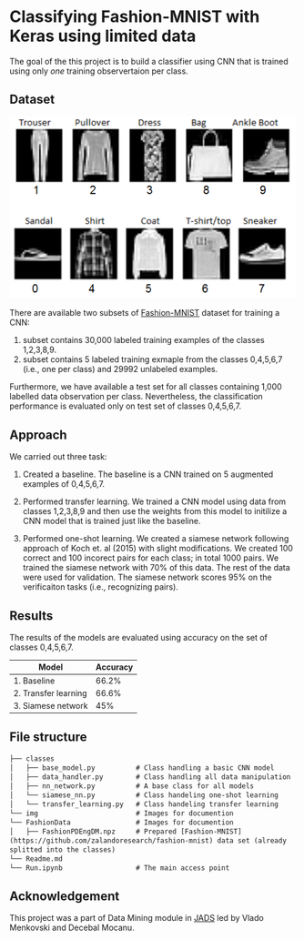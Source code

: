 # Classifying Fashion-MNIST with Keras using limited data

The goal of the this project is to build a classifier using CNN that is trained using only *one* training observertaion per class. 

## Dataset
![Dataset](/img/data_classes.png "Dataset")

There are available two subsets of [Fashion-MNIST](https://github.com/zalandoresearch/fashion-mnist) dataset for training a CNN:

 1) subset contains 30,000 labeled training examples of the classes 1,2,3,8,9.
 2) subset contains 5 labeled training exmaple from the classes 0,4,5,6,7 (i.e., one per class) and 29992 unlabeled examples.

Furthermore, we have available a test set for all classes containing 1,000 labelled data observation per class. Nevertheless, the classification performance is evaluated only on test set of classes 0,4,5,6,7. 

## Approach
We carried out three task: 

1) Created a baseline. The baseline is a CNN trained on 5 augmented examples of 0,4,5,6,7.

2) Performed transfer learning. We trained a CNN model using data from classes 1,2,3,8,9 and then use the weights from this model to initilize a CNN model that is trained just like the baseline.

3) Performed one-shot learning. We created a siamese network following approach of Koch et. al (2015) with slight modifications. We created 100 correct and 100 incorect pairs for each class; in total 1000 pairs. We trained the siamese network with 70% of this data. The rest of the data were used for validation. The siamese network scores 95% on the verificaiton tasks (i.e., recognizing pairs).

## Results
The results of the models are evaluated using accuracy on the set of classes 0,4,5,6,7. 

| Model  | Accuracy |
| ------------- | ------------- |
| 1. Baseline  | 66.2% |
| 2. Transfer learning  | 66.6% |
| 3. Siamese network  | 45%  |

## File structure
    ├── classes                    
    │   ├── base_model.py          # Class handling a basic CNN model
    │   ├── data_handler.py        # Class handling all data manipulation
    │   ├── nn_network.py          # A base class for all models
    │   └── siamese_nn.py          # Class handeling one-shot learning
    │   └── transfer_learning.py   # Class handeling transfer learning
    └── img                        # Images for documention 
    └── FashionData                # Images for documention 
    │   ├── FashionPDEngDM.npz     # Prepared [Fashion-MNIST](https://github.com/zalandoresearch/fashion-mnist) data set (already splitted into the classes)
    └── Readme.md                    
    └── Run.ipynb                  # The main access point

## Acknowledgement
This project was a part of Data Mining module in [JADS](http://jads.nl) led by Vlado Menkovski and Decebal Mocanu.


